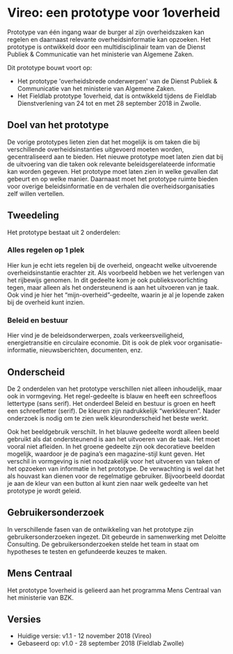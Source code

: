 # Vireo: een prototype voor 1overheid
Prototype van één ingang waar de burger al zijn overheidszaken kan regelen en daarnaast relevante overheidsinformatie kan opzoeken. Het prototype is ontwikkeld door een multidisciplinair team van de Dienst Publiek & Communicatie van het ministerie van Algemene Zaken.  

Dit prototype bouwt voort op: 

- Het prototype 'overheidsbrede onderwerpen' van de Dienst Publiek & Communicatie van het ministerie van Algemene Zaken.
- Het Fieldlab prototype 1overheid, dat is ontwikkeld tijdens de Fieldlab Dienstverlening van 24 tot en met 28 september 2018 in Zwolle.

## Doel van het prototype

De vorige prototypes lieten zien dat het mogelijk is om taken die bij verschillende overheidsinstanties uitgevoerd moeten worden, gecentraliseerd aan te bieden. Het nieuwe prototype moet laten zien dat bij de uitvoering van die taken ook relevante beleidsgerelateerde informatie kan worden gegeven. Het prototype moet laten zien in welke gevallen dat gebeurt en op welke manier. Daarnaast moet het prototype ruimte bieden voor overige beleidsinformatie en de verhalen die overheidsorganisaties zelf willen vertellen. 

## Tweedeling 

Het prototype bestaat uit 2 onderdelen:

### Alles regelen op 1 plek

Hier kun je echt iets regelen bij de overheid, ongeacht welke uitvoerende overheidsinstantie erachter zit. Als voorbeeld hebben we het verlengen van het rijbewijs genomen. In dit gedeelte kom je ook publieksvoorlichting tegen, maar alleen als het ondersteunend is aan het uitvoeren van je taak. Ook vind je hier het “mijn-overheid”-gedeelte, waarin je al je lopende zaken bij de overheid kunt inzien.

### Beleid en bestuur

Hier vind je de beleidsonderwerpen, zoals verkeersveiligheid, energietransitie en circulaire economie. Dit is ook de plek voor organisatie-informatie, nieuwsberichten, documenten, enz.

## Onderscheid

De 2 onderdelen van het prototype verschillen niet alleen inhoudelijk, maar ook in vormgeving. Het regel-gedeelte is blauw en heeft een schreefloos lettertype (sans serif). Het onderdeel Beleid en bestuur is groen en heeft een schreefletter (serif). De kleuren zijn nadrukkelijk “werkkleuren”. Nader onderzoek is nodig om te zien welk kleuronderscheid het beste werkt. 

Ook het beeldgebruik verschilt. In het blauwe gedeelte wordt alleen beeld gebruikt als dat ondersteunend is aan het uitvoeren van de taak. Het moet vooral niet afleiden. In het groene gedeelte zijn ook decoratieve beelden mogelijk, waardoor je de pagina’s een magazine-stijl kunt geven. 
Het verschil in vormgeving is niet noodzakelijk voor het uitvoeren van taken of het opzoeken van informatie in het prototype. De verwachting is wel dat het als houvast kan dienen voor de regelmatige gebruiker. Bijvoorbeeld doordat je aan de kleur van een button al kunt zien naar welk gedeelte van het prototype je wordt geleid.

## Gebruikersonderzoek

In verschillende fasen van de ontwikkeling van het prototype zijn gebruikersonderzoeken ingezet. Dit gebeurde in samenwerking met Deloitte Consulting. De gebruikersonderzoeken stelde het team in staat om hypotheses te testen en gefundeerde keuzes te maken.


## Mens Centraal
Het prototype 1overheid is gelieerd aan het programma Mens Centraal van het ministerie van BZK.


## Versies
- Huidige versie: v1.1 - 12 november 2018 (Vireo)
- Gebaseerd op: v1.0 - 28 september 2018 (Fieldlab Zwolle)
